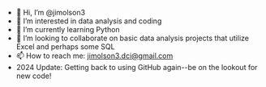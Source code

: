 - 👋 Hi, I’m @jimolson3
- 👀 I’m interested in data analysis and coding
- 🌱 I’m currently learning Python
- 💞️ I’m looking to collaborate on basic data analysis projects that utilize Excel and perhaps some SQL
- 📫 How to reach me:  jimolson3.dci@gmail.com
- 2024 Update:  Getting back to using GitHub again--be on the lookout for new code!

<!---
jimolson3/jimolson3 is a ✨ special ✨ repository because its `README.md` (this file) appears on your GitHub profile.
You can click the Preview link to take a look at your changes.
--->
